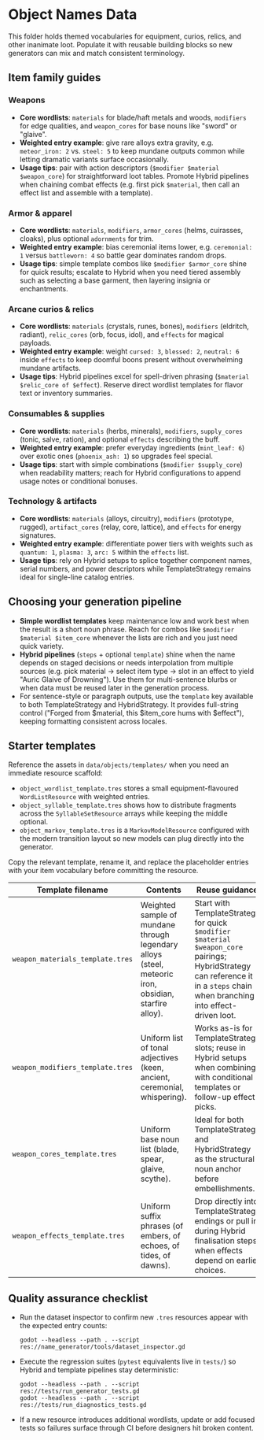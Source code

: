 # Object Names Data

This folder holds themed vocabularies for equipment, curios, relics, and other inanimate loot. Populate it with reusable building blocks so new generators can mix and match consistent terminology.

## Item family guides

### Weapons
- **Core wordlists**: `materials` for blade/haft metals and woods, `modifiers` for edge qualities, and `weapon_cores` for base nouns like "sword" or "glaive".
- **Weighted entry example**: give rare alloys extra gravity, e.g. `meteor_iron: 2` vs. `steel: 5` to keep mundane outputs common while letting dramatic variants surface occasionally.
- **Usage tips**: pair with action descriptors (`$modifier $material $weapon_core`) for straightforward loot tables. Promote Hybrid pipelines when chaining combat effects (e.g. first pick `$material`, then call an effect list and assemble with a template).

### Armor & apparel
- **Core wordlists**: `materials`, `modifiers`, `armor_cores` (helms, cuirasses, cloaks), plus optional `adornments` for trim.
- **Weighted entry example**: bias ceremonial items lower, e.g. `ceremonial: 1` versus `battleworn: 4` so battle gear dominates random drops.
- **Usage tips**: simple template combos like `$modifier $armor_core` shine for quick results; escalate to Hybrid when you need tiered assembly such as selecting a base garment, then layering insignia or enchantments.

### Arcane curios & relics
- **Core wordlists**: `materials` (crystals, runes, bones), `modifiers` (eldritch, radiant), `relic_cores` (orb, focus, idol), and `effects` for magical payloads.
- **Weighted entry example**: weight `cursed: 3`, `blessed: 2`, `neutral: 6` inside `effects` to keep doomful boons present without overwhelming mundane artifacts.
- **Usage tips**: Hybrid pipelines excel for spell-driven phrasing (`$material $relic_core of $effect`). Reserve direct wordlist templates for flavor text or inventory summaries.

### Consumables & supplies
- **Core wordlists**: `materials` (herbs, minerals), `modifiers`, `supply_cores` (tonic, salve, ration), and optional `effects` describing the buff.
- **Weighted entry example**: prefer everyday ingredients (`mint_leaf: 6`) over exotic ones (`phoenix_ash: 1`) so upgrades feel special.
- **Usage tips**: start with simple combinations (`$modifier $supply_core`) when readability matters; reach for Hybrid configurations to append usage notes or conditional bonuses.

### Technology & artifacts
- **Core wordlists**: `materials` (alloys, circuitry), `modifiers` (prototype, rugged), `artifact_cores` (relay, core, lattice), and `effects` for energy signatures.
- **Weighted entry example**: differentiate power tiers with weights such as `quantum: 1`, `plasma: 3`, `arc: 5` within the `effects` list.
- **Usage tips**: rely on Hybrid setups to splice together component names, serial numbers, and power descriptors while TemplateStrategy remains ideal for single-line catalog entries.

## Choosing your generation pipeline
- **Simple wordlist templates** keep maintenance low and work best when the result is a short noun phrase. Reach for combos like `$modifier $material $item_core` whenever the lists are rich and you just need quick variety.
- **Hybrid pipelines** (`steps` + optional `template`) shine when the name depends on staged decisions or needs interpolation from multiple sources (e.g. pick material → select item type → slot in an effect to yield "Auric Glaive of Drowning"). Use them for multi-sentence blurbs or when data must be reused later in the generation process.
- For sentence-style or paragraph outputs, use the `template` key available to both TemplateStrategy and HybridStrategy. It provides full-string control ("Forged from $material, this $item_core hums with $effect"), keeping formatting consistent across locales.

## Starter templates

Reference the assets in `data/objects/templates/` when you need an immediate
resource scaffold:

- `object_wordlist_template.tres` stores a small equipment-flavoured
  `WordListResource` with weighted entries.
- `object_syllable_template.tres` shows how to distribute fragments across the
  `SyllableSetResource` arrays while keeping the middle optional.
- `object_markov_template.tres` is a `MarkovModelResource` configured with the
  modern transition layout so new models can plug directly into the generator.

Copy the relevant template, rename it, and replace the placeholder entries with
your item vocabulary before committing the resource.

| Template filename | Contents | Reuse guidance |
| --- | --- | --- |
| `weapon_materials_template.tres` | Weighted sample of mundane through legendary alloys (steel, meteoric iron, obsidian, starfire alloy). | Start with TemplateStrategy for quick `$modifier $material $weapon_core` pairings; HybridStrategy can reference it in a `steps` chain when branching into effect-driven loot. |
| `weapon_modifiers_template.tres` | Uniform list of tonal adjectives (keen, ancient, ceremonial, whispering). | Works as-is for TemplateStrategy slots; reuse in Hybrid setups when combining with conditional templates or follow-up effect picks. |
| `weapon_cores_template.tres` | Uniform base noun list (blade, spear, glaive, scythe). | Ideal for both TemplateStrategy and HybridStrategy as the structural noun anchor before embellishments. |
| `weapon_effects_template.tres` | Uniform suffix phrases (of embers, of echoes, of tides, of dawns). | Drop directly into TemplateStrategy endings or pull in during Hybrid finalisation steps when effects depend on earlier choices. |

## Quality assurance checklist
- Run the dataset inspector to confirm new `.tres` resources appear with the expected entry counts:
  ```
  godot --headless --path . --script res://name_generator/tools/dataset_inspector.gd
  ```
- Execute the regression suites (`pytest` equivalents live in `tests/`) so Hybrid and template pipelines stay deterministic:
  ```
  godot --headless --path . --script res://tests/run_generator_tests.gd
  godot --headless --path . --script res://tests/run_diagnostics_tests.gd
  ```
- If a new resource introduces additional wordlists, update or add focused tests so failures surface through CI before designers hit broken content.
